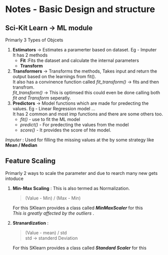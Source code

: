 # Notes - Basic Design and structure

## Sci-Kit Learn -> ML module

Primarly 3 Types of Objcets

1. **Estimators** -> Estimates a paramerter based on dataset. Eg - Imputer<br>
    It has 2 methods
    - **Fit** :Fits the dataset and calculate the internal parameters
    - **Transform**
1. **Transformers** -> Transforms the methods, Takes input and return the output based on the learnings from fit().<br>
It also has a convinence function called *fit_transform()* -> fits and then  transfrom.<br>
*fit_transform()* -> This is optimsed this could even be done calling both *fit and Transform* seperatly.
1. **Predictors** -> Model functions which are made for predecting  the values. Eg - Linear Regression model ...<br>
It has 2 common and most imp functions and there are some others too. 
    - *fit()* - use to fit the ML model
    - *predict()* - For predecting the values from the model
    - *score()* - It provides the score of hte model.


*Imputer* : Used for filling the missing values at the by some strategy like **Mean / Median**

## Feature Scaling

Primarly 2 ways to scale the parameter and due to rearch many new gets intoduce

1. **Min-Max Scaling** : This is also termed as Normalization.
    > (Value - Min) / (Max - Min)

    For this SKlearn provides a class called ***MinMaxScaler*** for this<br>
    *This is greatly affected by the outliers* .

1. **Stranardization** : 
    > (Value - mean) / std <br>
        std -> standerd Deviation

    For this SKlearn provides a class called ***Standard Scaler*** for this


